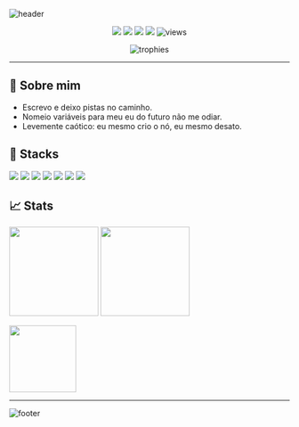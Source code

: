 ![header](https://capsule-render.vercel.app/api?type=waving&color=0:8A2BE2,50:7B68EE,100:00FFFF&height=220&section=header&text=%F0%9F%A5%B7%20mysterious%20coder%20%F0%9F%A5%B7&fontSize=42&fontAlign=50&fontAlignY=35&animation=twinkling&desc=Confiante%20%E2%80%A2%20Auto-consciente%20%E2%80%A2%20Levemente%20ca%C3%B3tico&descAlign=50&descAlignY=60)


<p align="center">
  <img src="https://img.shields.io/badge/Confiante-8A2BE2?style=for-the-badge" />
  <img src="https://img.shields.io/badge/Auto--consciente-00FFFF?style=for-the-badge" />
  <img src="https://img.shields.io/badge/Ca%C3%B3tico%20de%20leve-FF7A00?style=for-the-badge" />
  <img src="https://img.shields.io/badge/Meme%20Timing-FF2D95?style=for-the-badge" />
  <img src="https://komarev.com/ghpvc/?username=nclslva&label=Visits&color=8A2BE2&style=for-the-badge" alt="views" />
</p>

<p align="center">
  <img src="https://github-profile-trophy.vercel.app/?username=nclslva&theme=dracula&no-frame=true&margin-w=10&margin-h=10" alt="trophies" />
</p>

---

## 🌈 Sobre mim
- Escrevo e deixo pistas no caminho.
- Nomeio variáveis para meu eu do futuro não me odiar.
- Levemente caótico: eu mesmo crio o nó, eu mesmo desato.


## 🔮 Stacks 
<p>
  <img src="https://img.shields.io/badge/JavaScript-1f1f1f?style=for-the-badge&logo=javascript&logoColor=F7DF1E" />
  <img src="https://img.shields.io/badge/TypeScript-1f1f1f?style=for-the-badge&logo=typescript&logoColor=3178C6" />
  <img src="https://img.shields.io/badge/React-1f1f1f?style=for-the-badge&logo=react&logoColor=61DAFB" />
  <img src="https://img.shields.io/badge/Next.js-1f1f1f?style=for-the-badge&logo=next.js&logoColor=white" />
  <img src="https://img.shields.io/badge/Node.js-1f1f1f?style=for-the-badge&logo=node.js&logoColor=5FA04E" />
  <img src="https://img.shields.io/badge/Python-1f1f1f?style=for-the-badge&logo=python&logoColor=FFD43B" />
  <img src="https://img.shields.io/badge/Docker-1f1f1f?style=for-the-badge&logo=docker&logoColor=2496ED" />
</p>



## 📈 Stats 
<p>
  <img src="https://github-readme-stats.vercel.app/api?username=nclslva&show_icons=true&theme=tokyonight" height="160" />
  <img src="https://github-readme-streak-stats.herokuapp.com/?user=nclslva&theme=tokyonight" height="160" />
</p>
<p>
  <img src="https://github-readme-stats.vercel.app/api/top-langs/?username=nclslva&layout=compact&theme=tokyonight" height="120" />
</p>






---

![footer](https://capsule-render.vercel.app/api?type=waving&color=0:00FFFF,50:7B68EE,100:8A2BE2&height=140&section=footer&animation=twinkling)
